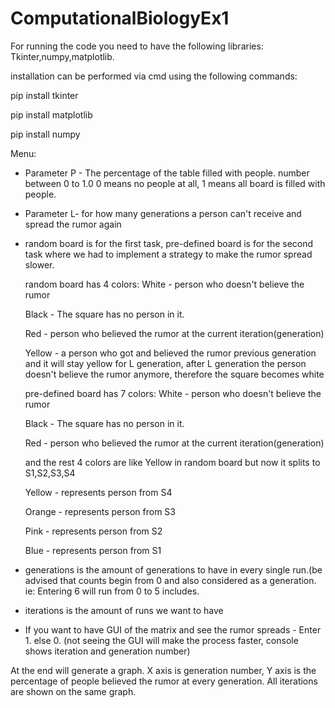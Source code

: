 # ComputationalBiologyEx1
For running the code you need to have the following libraries:
Tkinter,numpy,matplotlib.

installation can be performed via cmd using the following commands:

pip install tkinter

pip install matplotlib

pip install numpy

Menu:
* Parameter P - The percentage of the table filled with people. number between 0 to 1.0
0 means no people at all, 1 means all board is filled with people.

* Parameter L- for how many generations a person can't receive and spread the rumor again

* random board is for the first task, pre-defined board is for the second task where we had to implement a strategy to make the rumor spread slower.

  random board has 4 colors:
    White - person who doesn't believe the rumor
    
    Black - The square has no person in it.
    
    Red - person who believed the rumor at the current iteration(generation)

    Yellow - a person who got and believed the rumor previous generation and it will stay yellow for L generation, after L generation the person doesn't believe the                rumor anymore, therefore the square becomes white   
    
    
  pre-defined board has 7 colors:
    White - person who doesn't believe the rumor
    
    Black - The square has no person in it.
    
    Red - person who believed the rumor at the current iteration(generation)

    and the rest 4 colors are like Yellow in random board but now it splits to S1,S2,S3,S4

    Yellow - represents person from S4 

    Orange - represents person from S3

    Pink - represents person from S2

    Blue - represents person from S1

* generations is the amount of generations to have in every single run.(be advised that counts begin from 0 and also considered as a generation. ie: Entering 6 will run from 0 to 5 includes.

* iterations is the amount of runs we want to have

* If you want to have GUI of the matrix and see the rumor spreads - Enter 1. else 0. (not seeing the GUI will make the process faster, console shows iteration and generation number)

At the end will generate a graph. X axis is generation number, Y axis is the percentage of people believed the rumor at every generation.
All iterations are shown on the same graph.

